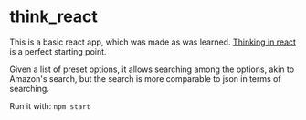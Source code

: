 # think_react

This is a basic react app, which was made as was learned. [Thinking in react ](https://facebook.github.io/react/docs/thinking-in-react.html) is a perfect starting point.

Given a list of preset options, it allows searching among the options, akin to Amazon's search, but the search is more comparable to json in terms of searching.

Run it with: `npm start`
